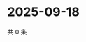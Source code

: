 # 2025-09-18

共 0 条

<!-- BEGIN ZHIHUQUESTIONS -->
<!-- 最后更新时间 Thu Sep 18 2025 08:49:55 GMT+0800 (China Standard Time) -->

<!-- END ZHIHUQUESTIONS -->
